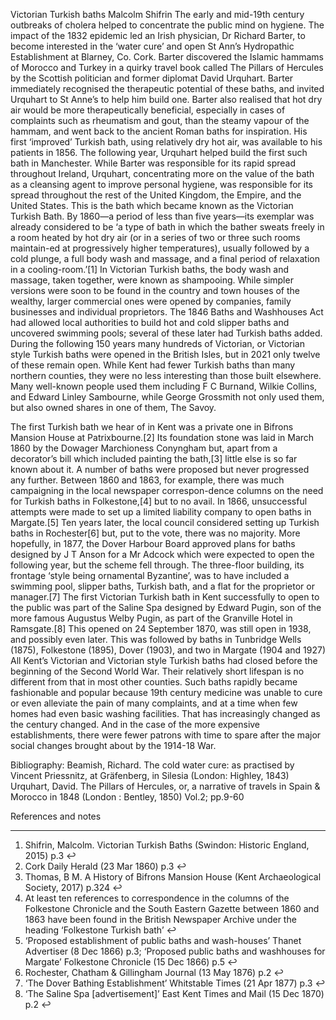 Victorian Turkish baths
Malcolm Shifrin
The early and mid-19th century outbreaks of cholera helped to concentrate the public mind on hygiene. The impact of the 1832 epidemic led an Irish physician, Dr Richard Barter, to become interested in the ‘water cure’ and open St Ann’s Hydropathic Establishment at Blarney, Co. Cork. 
Barter discovered the Islamic hammams of Morocco and Turkey in a quirky travel book called The Pillars of Hercules by the Scottish politician and former diplomat David Urquhart. Barter immediately recognised the therapeutic potential of these baths, and invited Urquhart to St Anne’s to help him build one. Barter also realised that hot dry air would be more therapeutically beneficial, especially in cases of complaints such as rheumatism and gout, than the steamy vapour of the hammam, and went back to the ancient Roman baths for inspiration. 
His first ‘improved’ Turkish bath, using relatively dry hot air, was available to his patients in 1856. The following year, Urquhart helped build the first such bath in Manchester. While Barter was responsible for its rapid spread throughout Ireland, Urquhart, concentrating more on the value of the bath as a cleansing agent to improve personal hygiene, was responsible for its spread throughout the rest of the United Kingdom, the Empire, and the United States.
This is the bath which became known as the Victorian Turkish Bath. By 1860—a period of less than five years—its exemplar was already considered to be ‘a type of bath in which the bather sweats freely in a room heated by hot dry air (or in a series of two or three such rooms maintain-ed at progressively higher temperatures), usually followed by a cold plunge, a full body wash and massage, and a final period of relaxation in a cooling-room.’[1]  In Victorian Turkish baths, the body wash and massage, taken together, were known as shampooing.
While simpler versions were soon to be found in the country and town houses of the wealthy, larger commercial ones were opened by companies, family businesses and individual proprietors. The 1846 Baths and Washhouses Act had allowed local authorities to build hot and cold slipper baths and uncovered swimming pools; several of these later had Turkish baths added. During the following 150 years many hundreds of Victorian, or Victorian style Turkish baths were opened in the British Isles, but in 2021 only twelve of these remain open.
While Kent had fewer Turkish baths than many northern 
counties, they were no less interesting than those built 
elsewhere. Many well-known people used them including 
F C Burnand, Wilkie Collins, and Edward Linley Sambourne, while George Grossmith not only used them, but also owned shares in one of them, The Savoy.

The first Turkish bath we hear of in Kent was a private one in Bifrons Mansion House at Patrixbourne.[2]  Its foundation stone was laid in March 1860 by the Dowager Marchioness Conyngham but, apart from a decorator’s bill which included painting the bath,[3]  little else is so far known about it.
A number of baths were proposed but never progressed any further. Between 1860 and 1863, for example, there was much campaigning in the local newspaper correspon-dence columns on the need for Turkish baths in Folkestone,[4]  but to no avail.
In 1866, unsuccessful attempts were made to set up a limited liability company to open baths in Margate.[5]  Ten years later, the local council considered setting up Turkish baths in Rochester[6]  but, put to the vote, there was no majority.
More hopefully, in 1877, the Dover Harbour Board approved plans for baths designed by J T Anson for a Mr Adcock which were expected to open the following year, but the scheme fell through. The three-floor building, its frontage ‘style being ornamental Byzantine’, was to have included a swimming pool, slipper baths, Turkish bath, and a flat for the proprietor or manager.[7]
The first Victorian Turkish bath in Kent successfully to open to the public was part of the Saline Spa designed by Edward Pugin, son of the more famous Augustus Welby Pugin, as part of the Granville Hotel in Ramsgate.[8]  This opened on 24 September 1870, was still open in 1938, and possibly even later.
This was followed by baths in Tunbridge Wells (1875), Folkestone (1895), Dover (1903), and two in Margate (1904 and 1927)
All Kent’s Victorian and Victorian style Turkish baths had closed before the beginning of the Second World War. Their relatively short lifespan is no different from that in most other counties. 
Such baths rapidly became fashionable and popular because 19th century medicine was unable to cure or even alleviate the pain of many complaints, and at a time when few homes had even basic washing facilities. That has increasingly changed as the century changed. And in the case of the more expensive establishments, there were fewer patrons with time to spare after the major social changes brought about by the 1914-18 War. 

Bibliography:
Beamish, Richard.  The cold water cure: as practised by Vincent Priessnitz, at Gräfenberg, in Silesia (London: Highley, 1843)
Urquhart, David.  The Pillars of Hercules, or, a narrative of 
travels in Spain & Morocco in 1848 (London : Bentley, 1850) Vol.2; pp.9-60

References and notes
_____________________________________
1. Shifrin, Malcolm. Victorian Turkish Baths (Swindon: Historic England, 2015) p.3   ↩ 
2. Cork Daily Herald   (23 Mar 1860)   p.3   ↩ 
3. Thomas, B M. A History of Bifrons Mansion House   (Kent Archaeological Society, 2017)   p.324   ↩ 
4. At least ten references to correspondence in the columns of the Folkestone Chronicle and the South Eastern Gazette between 1860 and 1863 have been found in the British Newspaper Archive under the heading ‘Folkestone Turkish bath’   ↩
5. ‘Proposed establishment of public baths and wash-houses’   Thanet Advertiser   (8 Dec 1866) p.3;
‘Proposed public baths and washhouses for Margate’   Folkestone Chronicle   (15 Dec 1866)  p.5   ↩
6. Rochester, Chatham & Gillingham Journal   (13 May 1876)   p.2   ↩
7. ‘The Dover Bathing Establishment’   Whitstable Times   (21 Apr 1877)   p.3   ↩
8. ‘The Saline Spa [advertisement]’   East Kent Times and Mail   (15 Dec 1870)   p.2   ↩

